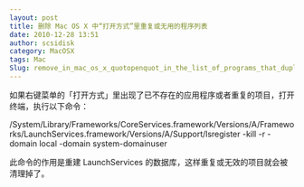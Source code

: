 ```yaml
---
layout: post
title: 删除 Mac OS X 中“打开方式”里重复或无用的程序列表
date: 2010-12-28 13:51
author: scsidisk
category: MacOSX
tags: Mac
Slug: remove_in_mac_os_x_quotopenquot_in_the_list_of_programs_that_duplicate_or_unwanted
---
```


如果右键菜单的「打开方式」里出现了已不存在的应用程序或者重复的项目，打开终端，执行以下命令：

/System/Library/Frameworks/CoreServices.framework/Versions/A/Frameworks/LaunchServices.framework/Versions/A/Support/lsregister
-kill -r -domain local -domain system-domainuser

此命令的作用是重建 LaunchServices
的数据库，这样重复或无效的项目就会被清理掉了。

<div class="posttagsblock">
</div>

